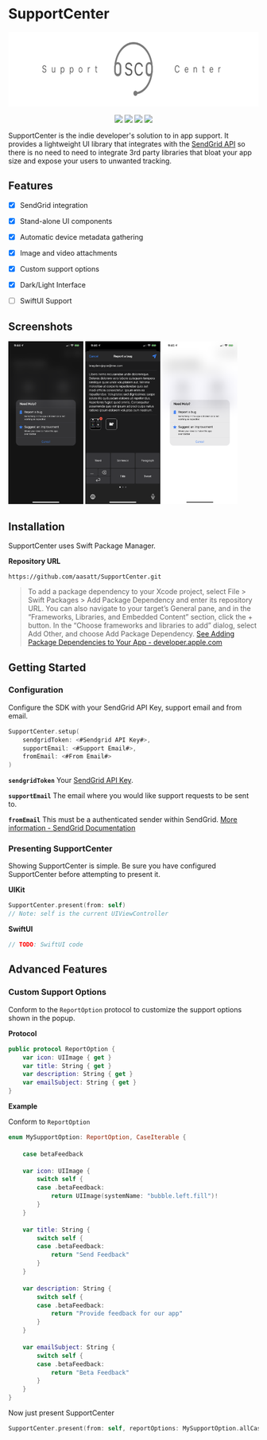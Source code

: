 # SupportCenter

<p align="center">
  <img width="650" height="150" src="./Docs/Assets/Header.png">
</p>

<p align="center">
    <img src="https://img.shields.io/badge/Swift-5.2-Orange">
    <img src="https://img.shields.io/badge/iOS-13+-blue.svg">
    <img src="https://img.shields.io/badge/Installation-SPM-brightgreen">
    <img src="https://img.shields.io/badge/License-MIT-lightgrey.svg">
</p>

SupportCenter is the indie developer's solution to in app support. It provides a lightweight UI library that integrates with the [SendGrid API](https://sendgrid.com) so there is no need to need to integrate 3rd party libraries that bloat your app size and expose your users to unwanted tracking.

## Features
* [X] SendGrid integration
* [X] Stand-alone UI components
* [X] Automatic device metadata gathering
* [X] Image and video attachments
* [X] Custom support options
* [X] Dark/Light Interface
* [ ] SwiftUI Support


## Screenshots
<p align="left">
    <img width="30%" height="30%" src="./Docs/Assets/Popup-Dark.png">
    <img width="30%" height="30%" src="./Docs/Assets/Compose.png">
    <img width="30%" height="30%" src="./Docs/Assets/Popup-Light.png">
</p>

## Installation

SupportCenter uses Swift Package Manager. 

**Repository URL**
```
https://github.com/aasatt/SupportCenter.git
```

> To add a package dependency to your Xcode project, select File > Swift Packages > Add Package Dependency and enter its repository URL. You can also navigate to your target’s General pane, and in the “Frameworks, Libraries, and Embedded Content” section, click the + button. In the “Choose frameworks and libraries to add” dialog, select Add Other, and choose Add Package Dependency. [See Adding Package Dependencies to Your App - developer.apple.com](https://developer.apple.com/documentation/xcode/adding_package_dependencies_to_your_app)

## Getting Started

### Configuration

Configure the SDK with your SendGrid API Key, support email and from email.

```swift
SupportCenter.setup(
    sendgridToken: <#Sendgrid API Key#>,
    supportEmail: <#Support Email#>,
    fromEmail: <#From Email#>
)
```
**`sendgridToken`**
Your [SendGrid API Key](https://sendgrid.com/docs/API_Reference/Web_API_v3/API_Keys/index.html#API-Keys).

**`supportEmail`**
The email where you would like support requests to be sent to.

**`fromEmail`**
This must be a authenticated sender within SendGrid.
[More information - SendGrid Documentation](https://sendgrid.com/docs/ui/account-and-settings/how-to-set-up-domain-authentication/)

### Presenting SupportCenter

Showing SupportCenter is simple. Be sure you have configured SupportCenter before attempting to present it.

**UIKit**
```swift
SupportCenter.present(from: self)
// Note: self is the current UIViewController
```

**SwiftUI**
```swift
// TODO: SwiftUI code
```

## Advanced Features

### Custom Support Options

Conform to the `ReportOption` protocol to customize the support options shown in the popup. 

**Protocol**
```swift
public protocol ReportOption {
    var icon: UIImage { get }
    var title: String { get }
    var description: String { get }
    var emailSubject: String { get }
}
```

**Example**

Conform to `ReportOption` 
```swift
enum MySupportOption: ReportOption, CaseIterable {

    case betaFeedback

    var icon: UIImage {
        switch self {
        case .betaFeedback:
            return UIImage(systemName: "bubble.left.fill")!
        }
    }

    var title: String {
        switch self {
        case .betaFeedback:
            return "Send Feedback"
        }
    }

    var description: String {
        switch self {
        case .betaFeedback:
            return "Provide feedback for our app"
        }
    }

    var emailSubject: String {
        switch self {
        case .betaFeedback:
            return "Beta Feedback"
        }
    }
}
```

Now just present SupportCenter
```swift
SupportCenter.present(from: self, reportOptions: MySupportOption.allCases)
```